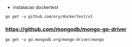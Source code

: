 - instalacao dockertest
```shell
go get -u github.com/ory/dockertest/v3
```

### https://github.com/mongodb/mongo-go-driver
```shell
go get -u go.mongodb.org/mongo-driver/mongo
```
